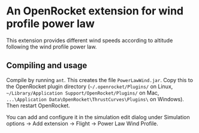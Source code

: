 An OpenRocket extension for wind profile power law
==============================================
This extension provides different wind speeds according to altitude following the wind profile power law.

Compiling and usage
-------------------

Compile by running `ant`.  This creates the file `PowerLawWind.jar`.  Copy this to the OpenRocket plugin directory (`~/.openrocket/Plugins/` on Linux, `~/Library/Application Support/OpenRocket/Plugins/` on Mac, `...\Application Data\OpenRocket\ThrustCurves\Plugins\` on Windows).  Then restart OpenRocket.

You can add and configure it in the simulation edit dialog under Simulation options -> Add extension -> Flight -> Power Law Wind Profile.
